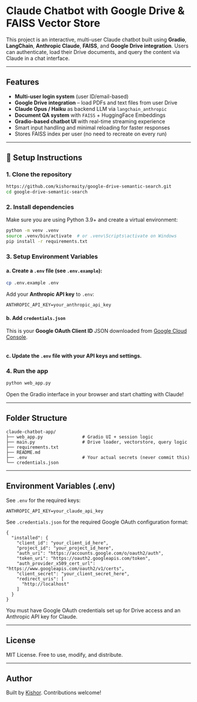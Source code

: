 # Claude Chatbot with Google Drive & FAISS Vector Store

This project is an interactive, multi-user Claude chatbot built using **Gradio**, **LangChain**, **Anthropic Claude**, **FAISS**, and **Google Drive integration**. Users can authenticate, load their Drive documents, and query the content via Claude in a chat interface.

---

## Features

- **Multi-user login system** (user ID/email-based)
-  **Google Drive integration** – load PDFs and text files from user Drive
- **Claude Opus / Haiku** as backend LLM via `langchain_anthropic`
-  **Document QA system** with `FAISS` + HuggingFace Embeddings
-  **Gradio-based chatbot UI** with real-time streaming experience
-  Smart input handling and minimal reloading for faster responses
-  Stores FAISS index per user (no need to recreate on every run)

---

## 🔧 Setup Instructions

### 1. Clone the repository

```bash
https://github.com/kishormaity/google-drive-semantic-search.git
cd google-drive-semantic-search
```

### 2. Install dependencies

Make sure you are using Python 3.9+ and create a virtual environment:

```bash
python -m venv .venv
source .venv/bin/activate  # or .venv\Scripts\activate on Windows
pip install -r requirements.txt
```
### 3. Setup Environment Variables

#### a. Create a `.env` file (see `.env.example`):

```bash
cp .env.example .env
```

Add your **Anthropic API key** to `.env`:

```
ANTHROPIC_API_KEY=your_anthropic_api_key
```

#### b. Add `credentials.json`

This is your **Google OAuth Client ID** JSON downloaded from [Google Cloud Console](https://console.cloud.google.com/apis/credentials).
```
```
#### c. Update the `.env` file with your API keys and settings.

### 4. Run the app

```bash
python web_app.py
```

Open the Gradio interface in your browser and start chatting with Claude!

---

## Folder Structure

```
claude-chatbot-app/
├── web_app.py               # Gradio UI + session logic
├── main.py                  # Drive loader, vectorstore, query logic
├── requirements.txt
├── README.md
├── .env                     # Your actual secrets (never commit this)
└── credentials.json            
```

---

## Environment Variables (.env)

See `.env` for the required keys:

```env
ANTHROPIC_API_KEY=your_claude_api_key
```
See `.credentials.json` for the required Google OAuth configuration format:

```env
{
  "installed": {
    "client_id": "your_client_id_here",
    "project_id": "your_project_id_here",
    "auth_uri": "https://accounts.google.com/o/oauth2/auth",
    "token_uri": "https://oauth2.googleapis.com/token",
    "auth_provider_x509_cert_url": "https://www.googleapis.com/oauth2/v1/certs",
    "client_secret": "your_client_secret_here",
    "redirect_uris": [
      "http://localhost"
    ]
  }
}
```

You must have Google OAuth credentials set up for Drive access and an Anthropic API key for Claude.

---

## License

MIT License. Free to use, modify, and distribute.

---

## Author

Built by [Kishor](https://github.com/kishormaity). Contributions welcome!